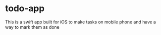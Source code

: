 # todo-app
This is a swift app built for iOS to make tasks on mobile phone and have a way to mark them as done

